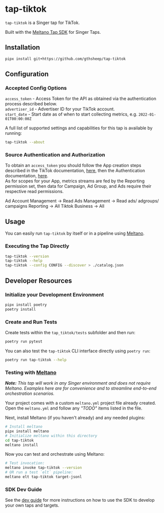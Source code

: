 # tap-tiktok

`tap-tiktok` is a Singer tap for TikTok.

Built with the [Meltano Tap SDK](https://sdk.meltano.com) for Singer Taps.

## Installation

```bash
pipx install git+https://github.com/gthsheep/tap-tiktok
```

## Configuration

### Accepted Config Options

`access_token` - Access Token for the API as obtained via the authentication process described below.  
`advertiser_id` - Advertiser ID for your TikTok account.  
`start_date` - Start date as of when to start collecting metrics, e.g. `2022-01-01T00:00:00Z`  

A full list of supported settings and capabilities for this
tap is available by running:

```bash
tap-tiktok --about
```

### Source Authentication and Authorization

To obtain an `access_token` you should follow the App creation steps described in the TikTok documentation,
[here](https://ads.tiktok.com/marketing_api/docs?id=1701890912382977), then the Authentication documentation, 
[here](https://ads.tiktok.com/marketing_api/docs?id=1701890914536450).  
As for scopes for your App, metrics streams are fed by the Reporting permission set, then data for Campaign, Ad Group,
and Ads require their respective read permissions.  

Ad Account Management -> Read
Ads Management -> Read ads/ adgroups/ campaigns
Reporting -> All
Tiktok Business -> All

## Usage

You can easily run `tap-tiktok` by itself or in a pipeline using [Meltano](https://meltano.com/).

### Executing the Tap Directly

```bash
tap-tiktok --version
tap-tiktok --help
tap-tiktok --config CONFIG --discover > ./catalog.json
```

## Developer Resources

### Initialize your Development Environment

```bash
pipx install poetry
poetry install
```

### Create and Run Tests

Create tests within the `tap_tiktok/tests` subfolder and
  then run:

```bash
poetry run pytest
```

You can also test the `tap-tiktok` CLI interface directly using `poetry run`:

```bash
poetry run tap-tiktok --help
```

### Testing with [Meltano](https://www.meltano.com)

_**Note:** This tap will work in any Singer environment and does not require Meltano.
Examples here are for convenience and to streamline end-to-end orchestration scenarios._

Your project comes with a custom `meltano.yml` project file already created. Open the `meltano.yml` and follow any _"TODO"_ items listed in
the file.

Next, install Meltano (if you haven't already) and any needed plugins:

```bash
# Install meltano
pipx install meltano
# Initialize meltano within this directory
cd tap-tiktok
meltano install
```

Now you can test and orchestrate using Meltano:

```bash
# Test invocation:
meltano invoke tap-tiktok --version
# OR run a test `elt` pipeline:
meltano elt tap-tiktok target-jsonl
```

### SDK Dev Guide

See the [dev guide](https://sdk.meltano.com/en/latest/dev_guide.html) for more instructions on how to use the SDK to 
develop your own taps and targets.
